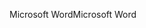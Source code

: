 <span data-ttu-id="cc4af-101">Microsoft Word</span><span class="sxs-lookup"><span data-stu-id="cc4af-101">Microsoft Word</span></span>